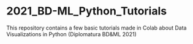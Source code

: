 # 2021_BD-ML_Python_Tutorials
This repository contains a few basic tutorials made in Colab about Data Visualizations in Python (Diplomatura BD&amp;ML 2021)
